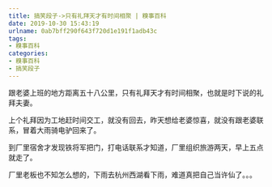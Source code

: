```yaml
---
title: 搞笑段子->只有礼拜天才有时间相聚 | 糗事百科
date: 2019-10-30 15:43:19
urlname: 0ab7bff290f643f720d1e191f1adb43c
tags: 
- 糗事百科
categories:
- 糗事百科
- 搞笑段子
---
```

跟老婆上班的地方距离五十八公里，只有礼拜天才有时间相聚，也就是时下说的礼拜夫妻。

上个礼拜因为工地赶时间交工，就没有回去，昨天想给老婆惊喜，就没有跟老婆联系，冒着大雨骑电驴回来了。

到厂里宿舍才发现铁将军把门，打电话联系才知道，厂里组织旅游两天，早上五点就走了。

厂里老板也不知怎么想的，下雨去杭州西湖看下雨，难道真把自己当许仙了。。。



